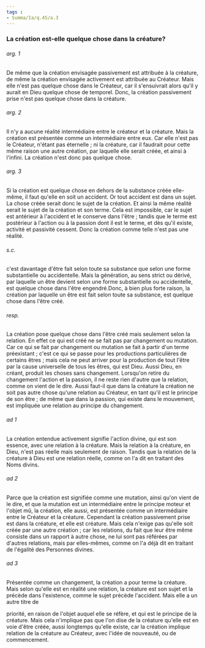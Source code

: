 ```yaml
---
tags : 
- Summa/Ia/q.45/a.3
---
```


### La création est-elle quelque chose dans la créature?

###### arg. 1
De même que la création envisagée passivement est attribuée à la créature, de même la création envisagée activement est attribuée au Créateur. Mais elle n'est pas quelque chose dans le Créateur, car il s'ensuivrait alors qu'il y aurait en Dieu quelque chose de temporel. Donc, la création passivement prise n'est pas quelque chose dans la créature. 

###### arg. 2
Il n'y a aucune réalité intermédiaire entre le créateur et la créature. Mais la création est présentée comme un intermédiaire entre eux. Car elle n'est pas le Créateur, n'étant pas éternelle ; ni la créature, car il faudrait pour cette même raison une autre création, par laquelle elle serait créée, et ainsi à l'infini. La création n'est donc pas quelque chose. 

###### arg. 3
Si la création est quelque chose en dehors de la substance créée elle-même, il faut qu'elle en soit un accident. Or tout accident est dans un sujet. La chose créée serait donc le sujet de la création. Et ainsi la même réalité serait le sujet de la création et son terme. Cela est impossible, car le sujet est antérieur à l'accident et le conserve dans l'être ; tandis que le terme est postérieur à l'action ou à la passion dont il est le terme, et dès qu'il existe, activité et passivité cessent. Donc la création comme telle n'est pas une réalité. 

###### s.c.
c'est davantage d'être fait selon toute sa substance que selon une forme substantielle ou accidentelle. Mais la génération, au sens strict ou dérivé, par laquelle un être devient selon une forme substantielle ou accidentelle, est quelque chose dans l'être engendré.Donc, à bien plus forte raison, la création par laquelle un être est fait selon toute sa substance, est quelque chose dans l'être créé. 

###### resp.
La création pose quelque chose dans l'être créé mais seulement selon la relation. En effet ce qui est créé ne se fait pas par changement ou mutation. Car ce qui se fait par changement ou mutation se fait à partir d'un terme préexistant ; c'est ce qui se passe pour les productions particulières de certains êtres ; mais cela ne peut arriver pour la production de tout l'être par la cause universelle de tous les êtres, qui est Dieu. Aussi Dieu, en créant, produit les choses sans changement. Lorsqu'on retire du changement l'action et la passion, il ne reste rien d'autre que la relation, comme on vient de le dire. Aussi faut-il que dans la créature la création ne soit pas autre chose qu'une relation au Créateur, en tant qu'il est le principe de son être ; de même que dans la passion, qui existe dans le mouvement, est impliquée une relation au principe du changement. 

###### ad 1
La création entendue activement signifie l'action divine, qui est son essence, avec une relation à la créature. Mais la relation à la créature, en Dieu, n'est pas réelle mais seulement de raison. Tandis que la relation de la créature à Dieu est une relation réelle, comme on l'a dit en traitant des Noms divins. 

###### ad 2
Parce que la création est signifiée comme une mutation, ainsi qu'on vient de le dire, et que la mutation est un intermédiaire entre le principe moteur et l'objet mû, la création, elle aussi, est présentée comme un intermédiaire entre le Créateur et la créature. Cependant la création passivement prise est dans la créature, et elle est créature. Mais cela n'exige pas qu'elle soit créée par une autre création ; car les relations, du fait que leur être même consiste dans un rapport à autre chose, ne lui sont pas référées par d'autres relations, mais par elles-mêmes, comme on l'a déjà dit en traitant de l'égalité des Personnes divines. 

###### ad 3
Présentée comme un changement, la création a pour terme la créature. Mais selon qu'elle est en réalité une relation, la créature est son sujet et la précède dans l'existence, comme le sujet précède l'accident. Mais elle a un autre titre de 

priorité, en raison de l'objet auquel elle se réfère, et qui est le principe de la créature. Mais cela n'implique pas que l'on dise de la créature qu'elle est en voie d'être créée, aussi longtemps qu'elle existe, car la création implique relation de la créature au Créateur, avec l'idée de nouveauté, ou de commencement. 



